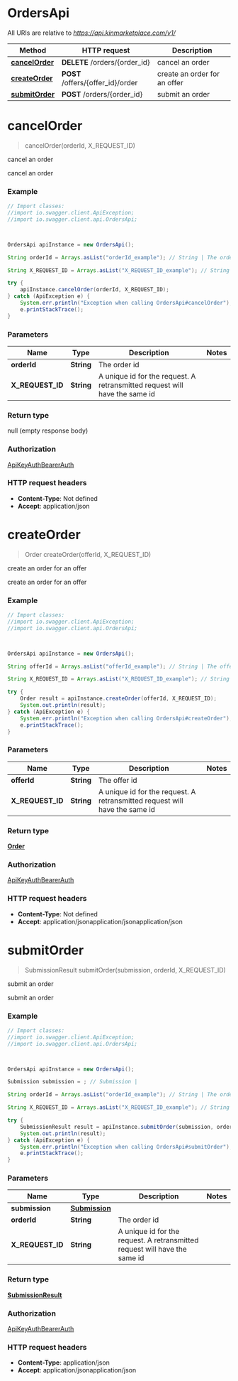 # OrdersApi

All URIs are relative to *https://api.kinmarketplace.com/v1/*

Method | HTTP request | Description
------------- | ------------- | -------------
[**cancelOrder**](OrdersApi.md#cancelOrder) | **DELETE** /orders/{order_id} | cancel an order
[**createOrder**](OrdersApi.md#createOrder) | **POST** /offers/{offer_id}/order | create an order for an offer
[**submitOrder**](OrdersApi.md#submitOrder) | **POST** /orders/{order_id} | submit an order




<a name="cancelOrder"></a>
# **cancelOrder**
> cancelOrder(orderId, X_REQUEST_ID)

cancel an order

cancel an order

### Example
```java
// Import classes:
//import io.swagger.client.ApiException;
//import io.swagger.client.api.OrdersApi;



OrdersApi apiInstance = new OrdersApi();

String orderId = Arrays.asList("orderId_example"); // String | The order id

String X_REQUEST_ID = Arrays.asList("X_REQUEST_ID_example"); // String | A unique id for the request. A retransmitted request will have the same id

try {
    apiInstance.cancelOrder(orderId, X_REQUEST_ID);
} catch (ApiException e) {
    System.err.println("Exception when calling OrdersApi#cancelOrder");
    e.printStackTrace();
}
```

### Parameters

Name | Type | Description  | Notes
------------- | ------------- | ------------- | -------------
 **orderId** | **String**| The order id |
 **X_REQUEST_ID** | **String**| A unique id for the request. A retransmitted request will have the same id |


### Return type

null (empty response body)

### Authorization

[ApiKeyAuth](../README.md#ApiKeyAuth)[BearerAuth](../README.md#BearerAuth)

### HTTP request headers

 - **Content-Type**: Not defined
 - **Accept**: application/json


<a name="createOrder"></a>
# **createOrder**
> Order createOrder(offerId, X_REQUEST_ID)

create an order for an offer

create an order for an offer

### Example
```java
// Import classes:
//import io.swagger.client.ApiException;
//import io.swagger.client.api.OrdersApi;



OrdersApi apiInstance = new OrdersApi();

String offerId = Arrays.asList("offerId_example"); // String | The offer id

String X_REQUEST_ID = Arrays.asList("X_REQUEST_ID_example"); // String | A unique id for the request. A retransmitted request will have the same id

try {
    Order result = apiInstance.createOrder(offerId, X_REQUEST_ID);
    System.out.println(result);
} catch (ApiException e) {
    System.err.println("Exception when calling OrdersApi#createOrder");
    e.printStackTrace();
}
```

### Parameters

Name | Type | Description  | Notes
------------- | ------------- | ------------- | -------------
 **offerId** | **String**| The offer id |
 **X_REQUEST_ID** | **String**| A unique id for the request. A retransmitted request will have the same id |


### Return type

[**Order**](Order.md)

### Authorization

[ApiKeyAuth](../README.md#ApiKeyAuth)[BearerAuth](../README.md#BearerAuth)

### HTTP request headers

 - **Content-Type**: Not defined
 - **Accept**: application/jsonapplication/jsonapplication/json


<a name="submitOrder"></a>
# **submitOrder**
> SubmissionResult submitOrder(submission, orderId, X_REQUEST_ID)

submit an order

submit an order

### Example
```java
// Import classes:
//import io.swagger.client.ApiException;
//import io.swagger.client.api.OrdersApi;



OrdersApi apiInstance = new OrdersApi();

Submission submission = ; // Submission | 

String orderId = Arrays.asList("orderId_example"); // String | The order id

String X_REQUEST_ID = Arrays.asList("X_REQUEST_ID_example"); // String | A unique id for the request. A retransmitted request will have the same id

try {
    SubmissionResult result = apiInstance.submitOrder(submission, orderId, X_REQUEST_ID);
    System.out.println(result);
} catch (ApiException e) {
    System.err.println("Exception when calling OrdersApi#submitOrder");
    e.printStackTrace();
}
```

### Parameters

Name | Type | Description  | Notes
------------- | ------------- | ------------- | -------------
 **submission** | [**Submission**](.md)|  |
 **orderId** | **String**| The order id |
 **X_REQUEST_ID** | **String**| A unique id for the request. A retransmitted request will have the same id |


### Return type

[**SubmissionResult**](SubmissionResult.md)

### Authorization

[ApiKeyAuth](../README.md#ApiKeyAuth)[BearerAuth](../README.md#BearerAuth)

### HTTP request headers

 - **Content-Type**: application/json
 - **Accept**: application/jsonapplication/json



